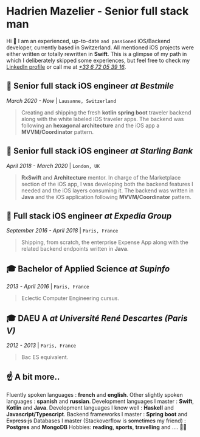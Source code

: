 # Hadrien Mazelier - Senior full stack man

Hi 👋 I am an experienced, up-to-date `and passioned` iOS/Backend developer, currently based in Switzerland. 
All mentioned iOS projects were either written or totally rewritten in **Swift**.
This is a glimpse of my path in which I deliberately skipped some experiences, but feel free to check my [LinkedIn profile](https://www.linkedin.com/in/hadrien-mazelier-641b8290/) or call me at *[+33 6 72 05 39 16](tel:+33672053916)*.


## 💼 Senior full stack iOS engineer _at Bestmile_ 
_March 2020 - Now_ | `Lausanne, Switzerland`

> Creating and shipping the fresh **kotlin spring boot** traveler backend along with the white labeled iOS traveler apps.
> The backend was following an **hexagonal architecture** and the iOS app a **MVVM/Coordinator** pattern.


## 💼 Senior full stack iOS engineer _at Starling Bank_
_April 2018 - March 2020_ | `London, UK`

> **RxSwift** and **Architecture** mentor.
> In charge of the Marketplace section of the iOS app, I was developing both the backend features I needed and the iOS layers consuming it.
> The backend was written in **Java** and the iOS application following **MVVM/Coordinator** pattern.


## 💼 Full stack iOS engineer _at Expedia Group_
_September 2016 - April 2018_ | `Paris, France`

> Shipping, from scratch, the enterprise Expense App along with the related backend endpoints written in **Java**.

## 🎓 Bachelor of Applied Science _at Supinfo_
_2013 - April 2016_ | `Paris, France`

> Eclectic Computer Engineering cursus.

## 🎓 DAEU A _at Université René Descartes (Paris V)_
_2012 - 2013_ | `Paris, France`

> Bac ES equivalent.

## ☝️ A bit more.. 
Fluently spoken languages : **french** and **english**.
Other slightly spoken languages : **spanish** and **russian**.
Development languages I master : **Swift**, **Kotlin** and **Java**.
Development languages I know well : **Haskell** and **Javascript/Typescript**.
Backend frameworks I master : **Spring boot** and ~~Express.js~~
Databases I master (Stackoverflow is ~~sometimes~~ my friend) : **Postgres** and **MongoDB**
Hobbies: **reading**, **sports**, **travelling** and .... 👨‍💻
